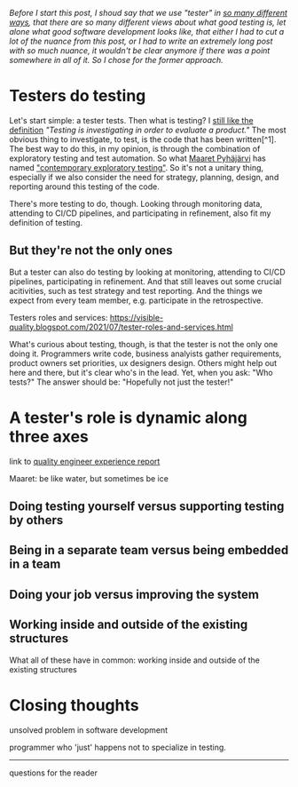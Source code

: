 <!--
.. title: A good tester is all over the place
.. slug: a-good-tester-is-all-over-the-place
.. date: 2023-10-21
.. tags: quality engineering
.. category: quality engineering, management, software development, software testing, test management
.. link: 
.. description: 
.. type: text
-->

*Before I start this post, I shoud say that we use "tester" in [so many different ways](link://slug/tester-is-an-overloaded-variable), that there are so many different views about what good testing is, let alone what good software development looks like, that either I had to cut a lot of the nuance from this post, or I had to write an extremely long post with so much nuance, it wouldn't be clear anymore if there was a point somewhere in all of it. So I chose for the former approach.*


# Testers do testing

Let's start simple: a tester tests. Then what is testing? I [still like the definition](link://slug/reflections-on-my-testing-manifesto) *"Testing is investigating in order to evaluate a product."* The most obvious thing to investigate, to test, is the code that has been written[^1]. The best way to do this, in my opinion, is through the combination of exploratory testing and test automation. So what [Maaret Pyhäjärvi](https://maaretp.com/) has named ["contemporary exploratory testing"](https://www.youtube.com/watch?v=T_67oQrPZhQ). So it's not a unitary thing, especially if we also consider the need for strategy, planning, design, and reporting around this testing of the code.

There's more testing to do, though. Looking through monitoring data, attending to CI/CD pipelines, and participating in refinement, also fit my definition of testing.


## But they're not the only ones

But a tester can also do testing by looking at monitoring, attending to CI/CD pipelines, participating in refinement. And that still leaves out some crucial acitivities, such as test strategy and test reporting. And the things we expect from every team member, e.g. participate in the retrospective.

Testers roles and services: https://visible-quality.blogspot.com/2021/07/tester-roles-and-services.html


<!-- TEASER_END -->

What's curious about testing, though, is that the tester is not the only one doing it. Programmers write code, business analyists gather requirements, product owners set priorities, ux designers design. Others might help out here and there, but it's clear who's in the lead. Yet, when you ask: "Who tests?" The answer should be: "Hopefully not just the tester!"



# A tester's role is dynamic along three axes

link to [quality engineer experience report](link://slug/im-a-quality-engineer-and-im-not-sure-how-i-feel-about-that)

Maaret: be like water, but sometimes be ice

## Doing testing yourself versus supporting testing by others

## Being in a separate team versus being embedded in a team

## Doing your job versus improving the system

## Working inside and outside of the existing structures

What all of these have in common: working inside and outside of the existing structures


# Closing thoughts

unsolved problem in software development

programmer who 'just' happens not to specialize in testing.

---

questions for the reader